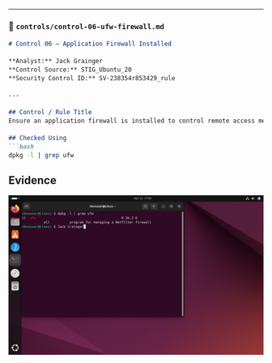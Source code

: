 
---

### 📄 `controls/control-06-ufw-firewall.md`
```markdown
# Control 06 – Application Firewall Installed

**Analyst:** Jack Grainger  
**Control Source:** STIG_Ubuntu_20  
**Security Control ID:** SV-238354r853429_rule  

---

## Control / Rule Title
Ensure an application firewall is installed to control remote access methods.

## Checked Using
```bash
dpkg -l | grep ufw
```
## Evidence
![Firewall](../docs/screenshots/STIG_Ubuntu_3.0.png)
